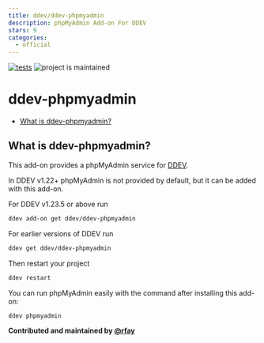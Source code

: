 ```yaml
---
title: ddev/ddev-phpmyadmin
description: phpMyAdmin Add-on For DDEV
stars: 9
categories:
  - official
---
```


[![tests](https://github.com/ddev/ddev-phpmyadmin/actions/workflows/tests.yml/badge.svg)](https://github.com/ddev/ddev-phpmyadmin/actions/workflows/tests.yml) ![project is maintained](https://img.shields.io/maintenance/yes/2024.svg)

# ddev-phpmyadmin <!-- omit in toc -->

* [What is ddev-phpmyadmin?](#what-is-ddev-phpmyadmin)

## What is ddev-phpmyadmin?

This add-on provides a phpMyAdmin service for [DDEV](https://github.com/ddev/ddev/).

In DDEV v1.22+ phpMyAdmin is not provided by default, but it can be added with this add-on.

For DDEV v1.23.5 or above run

```sh
ddev add-on get ddev/ddev-phpmyadmin
```

For earlier versions of DDEV run

```sh
ddev get ddev/ddev-phpmyadmin
```

Then restart your project

```sh
ddev restart
```

You can run phpMyAdmin easily with the command after installing this add-on:

```sh
ddev phpmyadmin
```

**Contributed and maintained by [@rfay](https://github.com/rfay)**
